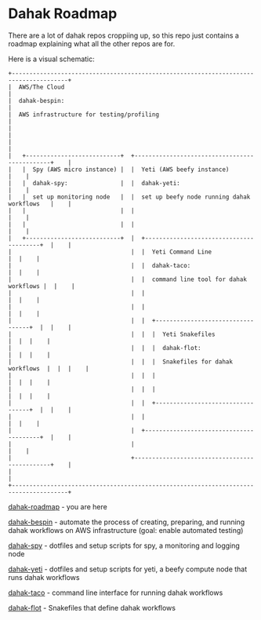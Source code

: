 # Dahak Roadmap

There are a lot of dahak repos croppiing up, so this repo just contains a roadmap explaining what all the other repos are for.

Here is a visual schematic:

```
+--------------------------------------------------------------------------------------+
|  AWS/The Cloud                                                                       |
|  dahak-bespin:                                                                       |
|  AWS infrastructure for testing/profiling                                            |
|                                                                                      |
|                                                                                      |
|   +---------------------------+  +----------------------------------------------+    |
|   |  Spy (AWS micro instance) |  |  Yeti (AWS beefy instance)                   |    |
|   |  dahak-spy:               |  |  dahak-yeti:                                 |    |
|   |  set up monitoring node   |  |  set up beefy node running dahak workflows   |    |
|   |                           |  |                                              |    |
|   |                           |  |                                              |    |
|   +---------------------------+  |  +----------------------------------------+  |    |
|                                  |  |  Yeti Command Line                     |  |    |
|                                  |  |  dahak-taco:                           |  |    |
|                                  |  |  command line tool for dahak workflows |  |    |
|                                  |  |                                        |  |    |
|                                  |  |                                        |  |    |
|                                  |  |  +----------------------------------+  |  |    |
|                                  |  |  |  Yeti Snakefiles                 |  |  |    |
|                                  |  |  |  dahak-flot:                     |  |  |    |
|                                  |  |  |  Snakefiles for dahak workflows  |  |  |    |
|                                  |  |  |                                  |  |  |    |
|                                  |  |  |                                  |  |  |    |
|                                  |  |  +----------------------------------+  |  |    |
|                                  |  |                                        |  |    |
|                                  |  +----------------------------------------+  |    |
|                                  |                                              |    |
|                                  +----------------------------------------------+    |
|                                                                                      |
+--------------------------------------------------------------------------------------+
```

[dahak-roadmap](https://github.com/charlesreid1/dahak-roadmap) - you are here

[dahak-bespin](https://github.com/charlesreid1/dahak-bespin) - automate the process of creating, preparing, and running dahak workflows on AWS infrastructure (goal: enable automated testing)

[dahak-spy](https://github.com/charlesreid1/dahak-spy) - dotfiles and setup scripts for spy, a monitoring and logging node

[dahak-yeti](https://github.com/charlesreid1/dahak-yeti) - dotfiles and setup scripts for yeti, a beefy compute node that runs dahak workflows

[dahak-taco](https://github.com/charlesreid1/dahak-taco) - command line interface for running dahak workflows

[dahak-flot](https://github.com/charlesreid1/dahak-flot) - Snakefiles that define dahak workflows
